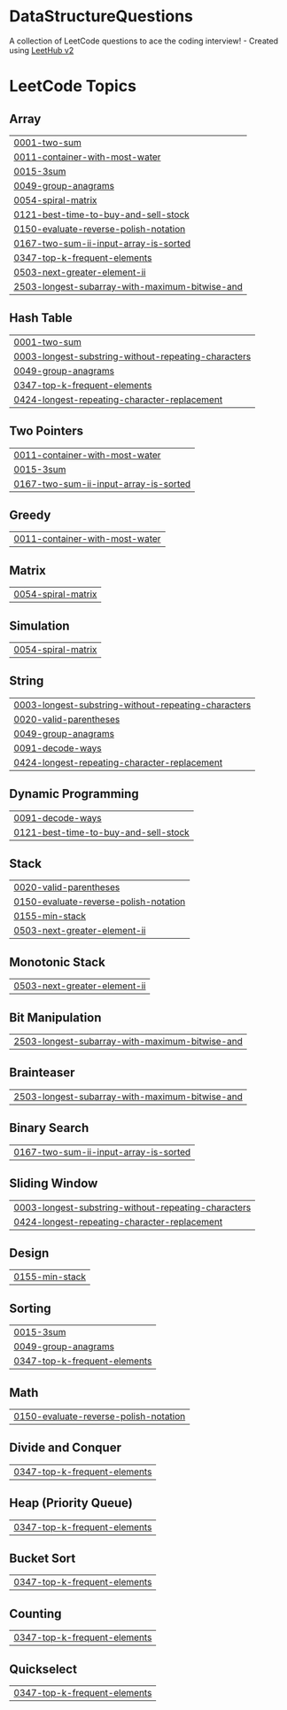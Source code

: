 # DataStructureQuestions
A collection of LeetCode questions to ace the coding interview! - Created using [LeetHub v2](https://github.com/arunbhardwaj/LeetHub-2.0)

<!---LeetCode Topics Start-->
# LeetCode Topics
## Array
|  |
| ------- |
| [0001-two-sum](https://github.com/aditya2410-U/DataStructureQuestions/tree/master/0001-two-sum) |
| [0011-container-with-most-water](https://github.com/aditya2410-U/DataStructureQuestions/tree/master/0011-container-with-most-water) |
| [0015-3sum](https://github.com/aditya2410-U/DataStructureQuestions/tree/master/0015-3sum) |
| [0049-group-anagrams](https://github.com/aditya2410-U/DataStructureQuestions/tree/master/0049-group-anagrams) |
| [0054-spiral-matrix](https://github.com/aditya2410-U/DataStructureQuestions/tree/master/0054-spiral-matrix) |
| [0121-best-time-to-buy-and-sell-stock](https://github.com/aditya2410-U/DataStructureQuestions/tree/master/0121-best-time-to-buy-and-sell-stock) |
| [0150-evaluate-reverse-polish-notation](https://github.com/aditya2410-U/DataStructureQuestions/tree/master/0150-evaluate-reverse-polish-notation) |
| [0167-two-sum-ii-input-array-is-sorted](https://github.com/aditya2410-U/DataStructureQuestions/tree/master/0167-two-sum-ii-input-array-is-sorted) |
| [0347-top-k-frequent-elements](https://github.com/aditya2410-U/DataStructureQuestions/tree/master/0347-top-k-frequent-elements) |
| [0503-next-greater-element-ii](https://github.com/aditya2410-U/DataStructureQuestions/tree/master/0503-next-greater-element-ii) |
| [2503-longest-subarray-with-maximum-bitwise-and](https://github.com/aditya2410-U/DataStructureQuestions/tree/master/2503-longest-subarray-with-maximum-bitwise-and) |
## Hash Table
|  |
| ------- |
| [0001-two-sum](https://github.com/aditya2410-U/DataStructureQuestions/tree/master/0001-two-sum) |
| [0003-longest-substring-without-repeating-characters](https://github.com/aditya2410-U/DataStructureQuestions/tree/master/0003-longest-substring-without-repeating-characters) |
| [0049-group-anagrams](https://github.com/aditya2410-U/DataStructureQuestions/tree/master/0049-group-anagrams) |
| [0347-top-k-frequent-elements](https://github.com/aditya2410-U/DataStructureQuestions/tree/master/0347-top-k-frequent-elements) |
| [0424-longest-repeating-character-replacement](https://github.com/aditya2410-U/DataStructureQuestions/tree/master/0424-longest-repeating-character-replacement) |
## Two Pointers
|  |
| ------- |
| [0011-container-with-most-water](https://github.com/aditya2410-U/DataStructureQuestions/tree/master/0011-container-with-most-water) |
| [0015-3sum](https://github.com/aditya2410-U/DataStructureQuestions/tree/master/0015-3sum) |
| [0167-two-sum-ii-input-array-is-sorted](https://github.com/aditya2410-U/DataStructureQuestions/tree/master/0167-two-sum-ii-input-array-is-sorted) |
## Greedy
|  |
| ------- |
| [0011-container-with-most-water](https://github.com/aditya2410-U/DataStructureQuestions/tree/master/0011-container-with-most-water) |
## Matrix
|  |
| ------- |
| [0054-spiral-matrix](https://github.com/aditya2410-U/DataStructureQuestions/tree/master/0054-spiral-matrix) |
## Simulation
|  |
| ------- |
| [0054-spiral-matrix](https://github.com/aditya2410-U/DataStructureQuestions/tree/master/0054-spiral-matrix) |
## String
|  |
| ------- |
| [0003-longest-substring-without-repeating-characters](https://github.com/aditya2410-U/DataStructureQuestions/tree/master/0003-longest-substring-without-repeating-characters) |
| [0020-valid-parentheses](https://github.com/aditya2410-U/DataStructureQuestions/tree/master/0020-valid-parentheses) |
| [0049-group-anagrams](https://github.com/aditya2410-U/DataStructureQuestions/tree/master/0049-group-anagrams) |
| [0091-decode-ways](https://github.com/aditya2410-U/DataStructureQuestions/tree/master/0091-decode-ways) |
| [0424-longest-repeating-character-replacement](https://github.com/aditya2410-U/DataStructureQuestions/tree/master/0424-longest-repeating-character-replacement) |
## Dynamic Programming
|  |
| ------- |
| [0091-decode-ways](https://github.com/aditya2410-U/DataStructureQuestions/tree/master/0091-decode-ways) |
| [0121-best-time-to-buy-and-sell-stock](https://github.com/aditya2410-U/DataStructureQuestions/tree/master/0121-best-time-to-buy-and-sell-stock) |
## Stack
|  |
| ------- |
| [0020-valid-parentheses](https://github.com/aditya2410-U/DataStructureQuestions/tree/master/0020-valid-parentheses) |
| [0150-evaluate-reverse-polish-notation](https://github.com/aditya2410-U/DataStructureQuestions/tree/master/0150-evaluate-reverse-polish-notation) |
| [0155-min-stack](https://github.com/aditya2410-U/DataStructureQuestions/tree/master/0155-min-stack) |
| [0503-next-greater-element-ii](https://github.com/aditya2410-U/DataStructureQuestions/tree/master/0503-next-greater-element-ii) |
## Monotonic Stack
|  |
| ------- |
| [0503-next-greater-element-ii](https://github.com/aditya2410-U/DataStructureQuestions/tree/master/0503-next-greater-element-ii) |
## Bit Manipulation
|  |
| ------- |
| [2503-longest-subarray-with-maximum-bitwise-and](https://github.com/aditya2410-U/DataStructureQuestions/tree/master/2503-longest-subarray-with-maximum-bitwise-and) |
## Brainteaser
|  |
| ------- |
| [2503-longest-subarray-with-maximum-bitwise-and](https://github.com/aditya2410-U/DataStructureQuestions/tree/master/2503-longest-subarray-with-maximum-bitwise-and) |
## Binary Search
|  |
| ------- |
| [0167-two-sum-ii-input-array-is-sorted](https://github.com/aditya2410-U/DataStructureQuestions/tree/master/0167-two-sum-ii-input-array-is-sorted) |
## Sliding Window
|  |
| ------- |
| [0003-longest-substring-without-repeating-characters](https://github.com/aditya2410-U/DataStructureQuestions/tree/master/0003-longest-substring-without-repeating-characters) |
| [0424-longest-repeating-character-replacement](https://github.com/aditya2410-U/DataStructureQuestions/tree/master/0424-longest-repeating-character-replacement) |
## Design
|  |
| ------- |
| [0155-min-stack](https://github.com/aditya2410-U/DataStructureQuestions/tree/master/0155-min-stack) |
## Sorting
|  |
| ------- |
| [0015-3sum](https://github.com/aditya2410-U/DataStructureQuestions/tree/master/0015-3sum) |
| [0049-group-anagrams](https://github.com/aditya2410-U/DataStructureQuestions/tree/master/0049-group-anagrams) |
| [0347-top-k-frequent-elements](https://github.com/aditya2410-U/DataStructureQuestions/tree/master/0347-top-k-frequent-elements) |
## Math
|  |
| ------- |
| [0150-evaluate-reverse-polish-notation](https://github.com/aditya2410-U/DataStructureQuestions/tree/master/0150-evaluate-reverse-polish-notation) |
## Divide and Conquer
|  |
| ------- |
| [0347-top-k-frequent-elements](https://github.com/aditya2410-U/DataStructureQuestions/tree/master/0347-top-k-frequent-elements) |
## Heap (Priority Queue)
|  |
| ------- |
| [0347-top-k-frequent-elements](https://github.com/aditya2410-U/DataStructureQuestions/tree/master/0347-top-k-frequent-elements) |
## Bucket Sort
|  |
| ------- |
| [0347-top-k-frequent-elements](https://github.com/aditya2410-U/DataStructureQuestions/tree/master/0347-top-k-frequent-elements) |
## Counting
|  |
| ------- |
| [0347-top-k-frequent-elements](https://github.com/aditya2410-U/DataStructureQuestions/tree/master/0347-top-k-frequent-elements) |
## Quickselect
|  |
| ------- |
| [0347-top-k-frequent-elements](https://github.com/aditya2410-U/DataStructureQuestions/tree/master/0347-top-k-frequent-elements) |
<!---LeetCode Topics End-->